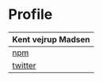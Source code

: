 # Profile
| Kent vejrup Madsen                             |
| ------------------                             |
| [npm](https://www.npmjs.com/~kentvejrupmadsen) |
| [twitter](https://twitter.com/Designermadsen)  |
